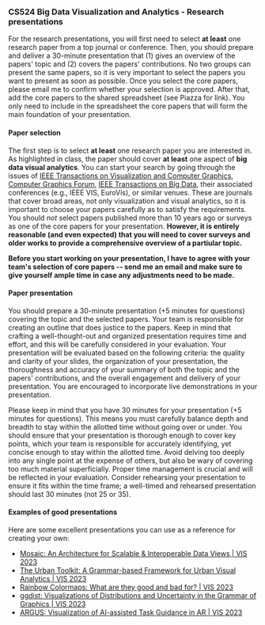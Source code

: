 ### CS524 Big Data Visualization and Analytics - Research presentations


For the research presentations, you will first need to select **at least** one research paper from a top journal or conference. Then, you should prepare and deliver a 30-minute presentation that (1) gives an overview of the papers' topic and (2) covers the papers' contributions. No two groups can present the same papers, so it is very important to select the papers you want to present as soon as possible. Once you select the core papers, please email me to confirm whether your selection is approved. After that, add the core papers to the shared spreadsheet (see Piazza for link). You only need to include in the spreadsheet the core papers that will form the main foundation of your presentation.

#### Paper selection

The first step is to select **at least** one research paper you are interested in. As highlighted in class, the paper should cover **at least** one aspect of **big data visual analytics**. You can start your search by going through the issues of [IEEE Transactions on Visualization and Computer Graphics](https://ieeexplore.ieee.org/xpl/RecentIssue.jsp?punumber=2945), [Computer Graphics Forum](https://onlinelibrary.wiley.com/journal/14678659), [IEEE Transactions on Big Data](https://ieeexplore.ieee.org/xpl/RecentIssue.jsp?punumber=6687317), their associated conferences (e.g., IEEE VIS, EuroVis), or similar venues. These are journals that cover broad areas, not only visualization and visual analytics, so it is important to choose your papers carefully as to satisfy the requirements. You should *not* select papers published more than 10 years ago or surveys as one of the core papers for your presentation. **However, it is entirely reasonable (and even expected) that you will need to cover surveys and older works to provide a comprehensive overview of a partiular topic.**

**Before you start working on your presentation, I have to agree with your team's selection of core papers -- send me an email and make sure to give yourself ample time in case any adjustments need to be made.**

#### Paper presentation

You should prepare a 30-minute presentation (+5 minutes for questions) covering the topic and the selected papers. Your team is responsible for creating an outline that does justice to the papers. Keep in mind that crafting a well-thought-out and organized presentation requires time and effort, and this will be carefully considered in your evaluation. Your presentation will be evaluated based on the following criteria: the quality and clarity of your slides, the organization of your presentation, the thoroughness and accuracy of your summary of both the topic and the papers' contributions, and the overall engagement and delivery of your presentation. You are encouraged to incorporate live demonstrations in your presentation.

Please keep in mind that you have 30 minutes for your presentation (+5 minutes for questions). This means you must carefully balance depth and breadth to stay within the allotted time without going over or under. You should ensure that your presentation is thorough enough to cover key points, which your team is responsible for accurately identifying, yet concise enough to stay within the allotted time. Avoid delving too deeply into any single point at the expense of others, but also be wary of covering too much material superficially. Proper time management is crucial and will be reflected in your evaluation. Consider rehearsing your presentation to ensure it fits within the time frame; a well-timed and rehearsed presentation should last 30 minutes (not 25 or 35).

#### Examples of good presentations

Here are some excellent presentations you can use as a reference for creating your own:

- [Mosaic: An Architecture for Scalable & Interoperable Data Views | VIS 2023](https://www.youtube.com/watch?v=txIvM1dA3EM)
- [The Urban Toolkit: A Grammar-based Framework for Urban Visual Analytics | VIS 2023](https://www.youtube.com/watch?v=LF27VgtUGQ4)
- [Rainbow Colormaps: What are they good and bad for? | VIS 2023](https://www.youtube.com/watch?v=uqIVnWz_eOY)
- [ggdist: Visualizations of Distributions and Uncertainty in the Grammar of Graphics | VIS 2023 ](https://www.youtube.com/watch?v=htJORACnb54)
- [ARGUS: Visualization of AI-assisted Task Guidance in AR | VIS 2023](https://www.youtube.com/watch?v=qBDonJbkDjQ)
